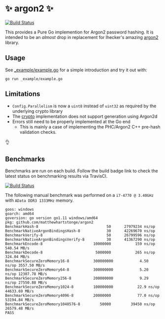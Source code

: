 # ✨ argon2 ✨

[![Build Status](https://travis-ci.org/matthewhartstonge/argon2.svg?branch=master)](https://travis-ci.org/matthewhartstonge/argon2)

This provides a Pure Go implemention for Argon2 password hashing. It is 
intended to be an _almost_ drop in replacement for lhecker's amazing 
[argon2](https://github.com/lhecker/argon2) library.

## Usage
See [_example/example.go](./_example/example.go) for a simple introduction and 
try it out with:

```
go run _example/example.go
```

## Limitations
* `Config.Parallelism` is now a `uint8` instead of `uint32` as required by the 
    underlying crypto library
* The [crypto](https://golang.org/x/crypto/argon2) implementation does not 
    support generation using Argon2d
* Errors still need to be properly implemented at the Go end 
    * This is mainly a case of implementing the PHC/Argon2 C++ pre-hash validation checks.

👌

## Benchmarks

Benchmarks are run on each build. Follow the build badge link to check the 
latest status on benchmarking results via TravisCI.

[![Build Status](https://travis-ci.org/matthewhartstonge/argon2.svg?branch=master)](https://travis-ci.org/matthewhartstonge/argon2) 

The following manual benchmark was performed on a `i7-4770 @ 3.40GHz` with 
`AData DDR3 1333MHz` memory.

```
goos: windows
goarch: amd64
goversion: go version go1.11 windows/amd64
pkg: github.com/matthewhartstonge/argon2
BenchmarkHash-8                        	      50	  27979234 ns/op
BenchmarkNativeArgonBindingsHash-8     	      30	  42269670 ns/op
BenchmarkVerify-8                      	      50	  26799596 ns/op
BenchmarkNativeArgonBindingsVerify-8   	      30	  41367290 ns/op
BenchmarkEncode-8                      	10000000	       159 ns/op	 540.54 MB/s
BenchmarkDecode-8                      	 5000000	       265 ns/op	 324.04 MB/s
BenchmarkSecureZeroMemory16-8          	300000000	         4.50 ns/op	3557.50 MB/s
BenchmarkSecureZeroMemory64-8          	300000000	         5.20 ns/op	12307.78 MB/s
BenchmarkSecureZeroMemory256-8         	200000000	         9.29 ns/op	27550.88 MB/s
BenchmarkSecureZeroMemory1024-8        	100000000	        22.9 ns/op	44633.69 MB/s
BenchmarkSecureZeroMemory4096-8        	20000000	        77.0 ns/op	53194.84 MB/s
BenchmarkSecureZeroMemory1048576-8     	   50000	     39450 ns/op	26579.48 MB/s
PASS
```
